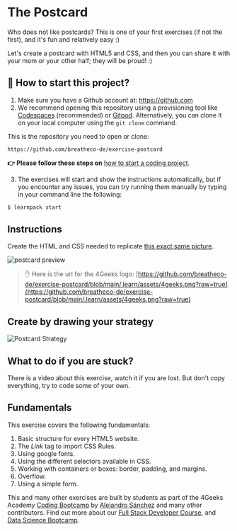 <!-- hide -->
# The Postcard
<!-- endhide -->

Who does not like postcards? This is one of your first exercises (if not the first), and it's fun and relatively easy :)

Let's create a postcard with HTML5 and CSS, and then you can share it with your mom or your other half; they will be proud! :)

## 🌱  How to start this project?

1. Make sure you have a Github account at:  https://github.com
2. We recommend opening this repository using a provisioning tool like [Codespaces](https://4geeks.com/lesson/what-is-github-codespaces) (recommended) or [Gitpod](https://4geeks.com/lesson/how-to-use-gitpod). Alternatively, you can clone it on your local computer using the `git clone` command. 

This is the repository you need to open or clone:

```text
https://github.com/breatheco-de/exercise-postcard
```

**👉 Please follow these steps on** [how to start a coding project](https://4geeks.com/lesson/how-to-start-a-project).


3. The exercises will start and show the instructions automatically, but if you encounter any issues, you can try running them manually by typing in your command line the following:

```bash
$ learnpack start
```

## Instructions

Create the HTML and CSS needed to replicate [this exact same picture](https://raw.githubusercontent.com/breatheco-de/exercise-postcard/main/.learn/assets/preview.png).

![postcard preview](https://raw.githubusercontent.com/breatheco-de/exercise-postcard/main/.learn/assets/preview.png)

> ✋ Here is the url for the 4Geeks logo: [https://github.com/breatheco-de/exercise-postcard/blob/main/.learn/assets/4geeks.png?raw=true](https://github.com/breatheco-de/exercise-postcard/blob/main/.learn/assets/4geeks.png?raw=true)

## Create by drawing your strategy

![Postcard Strategy](https://github.com/breatheco-de/exercise-postcard/raw/main/.learn/assets/strategy.gif?raw=true)

## What to do if you are stuck?

There is a video about this exercise, watch it if you are lost. But don't copy everything, try to code some of your own.

## Fundamentals
This exercise covers the following fundamentals:
1. Basic structure for every HTML5 website.  
2. The *Link* tag to import CSS Rules.  
3. Using google fonts.  
3. Using the different selectors available in CSS.  
4. Working with containers or boxes: border, padding, and margins.  
5. Overflow.  
6. Using a simple form.  

This and many other exercises are built by students as part of the 4Geeks Academy [Coding Bootcamp](https://4geeksacademy.com/us/coding-bootcamp) by [Alejandro Sánchez](https://twitter.com/alesanchezr) and many other contributors. Find out more about our [Full Stack Developer Course](https://4geeksacademy.com/us/coding-bootcamps/part-time-full-stack-developer), and  [Data Science Bootcamp](https://4geeksacademy.com/us/coding-bootcamps/datascience-machine-learning).


